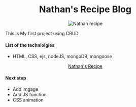 <h1 align="center">Nathan's Recipe Blog</h1>

<p align="center"><img src="https://imgur.com/UzeMPFm" alt="Nathan recipe"></p>

This is My first project using CRUD

#### List of the technlolgies

- HTML, CSS, ejs, nodeJS, mongoDB, mongoose

<a href="https://nathan-recipe.herokuapp.com/"><p align="center">Nathan's Recipe</p></a>

#### Next step

- Add imgage
- Add JS function
- CSS animation
